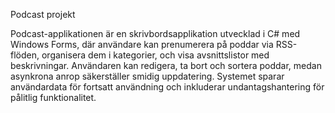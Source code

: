 Podcast projekt

Podcast-applikationen är en skrivbordsapplikation utvecklad i C# med Windows Forms, där användare kan prenumerera på poddar via RSS-flöden, organisera dem i kategorier, och visa avsnittslistor med beskrivningar. Användaren kan redigera, ta bort och sortera poddar, medan asynkrona anrop säkerställer smidig uppdatering. Systemet sparar användardata för fortsatt användning och inkluderar undantagshantering för pålitlig funktionalitet.
